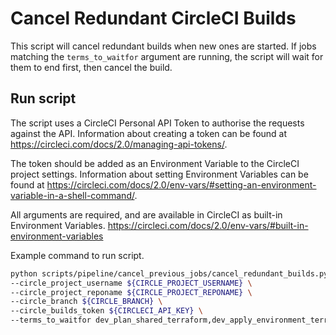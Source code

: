 # Cancel Redundant CircleCI Builds

This script will cancel redundant builds when new ones are started. If jobs matching the `terms_to_waitfor` argument are running, the script will wait for them to end first, then cancel the build.

## Run script

The script uses a CircleCI Personal API Token to authorise the requests against the API. Information about creating a token can be found at <https://circleci.com/docs/2.0/managing-api-tokens/>.

The token should be added as an Environment Variable to the CircleCI project settings. Information about setting Environment Variables can be found at <https://circleci.com/docs/2.0/env-vars/#setting-an-environment-variable-in-a-shell-command/>.

All arguments are required, and are available in CircleCI as built-in Environment Variables. <https://circleci.com/docs/2.0/env-vars/#built-in-environment-variables>

Example command to run script.

``` bash
python scripts/pipeline/cancel_previous_jobs/cancel_redundant_builds.py \
--circle_project_username ${CIRCLE_PROJECT_USERNAME} \
--circle_project_reponame ${CIRCLE_PROJECT_REPONAME} \
--circle_branch ${CIRCLE_BRANCH} \
--circle_builds_token ${CIRCLECI_API_KEY} \
--terms_to_waitfor dev_plan_shared_terraform,dev_apply_environment_terraform
```
